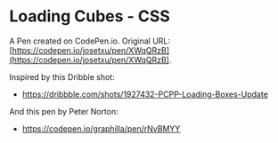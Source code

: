 # Loading Cubes - CSS

A Pen created on CodePen.io. Original URL: [https://codepen.io/josetxu/pen/XWqQRzB](https://codepen.io/josetxu/pen/XWqQRzB).

Inspired by this Dribble shot:  
 - https://dribbble.com/shots/1927432-PCPP-Loading-Boxes-Update

And this pen by Peter Norton:  
 -  https://codepen.io/graphilla/pen/rNvBMYY